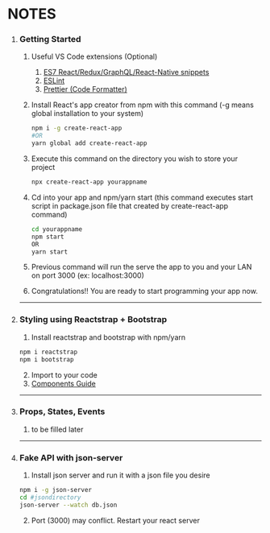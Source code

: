 # NOTES

1. ### Getting Started
    1. Useful VS Code extensions (Optional)

        1. [ES7 React/Redux/GraphQL/React-Native snippets](https://marketplace.visualstudio.com/items?itemName=dsznajder.es7-react-js-snippets)
        2. [ESLint](https://marketplace.visualstudio.com/items?itemName=dbaeumer.vscode-eslint)
        3. [Prettier (Code Formatter)](https://marketplace.visualstudio.com/items?itemName=esbenp.prettier-vscode)

   2. Install React's app creator from npm with this command (-g means global installation to your system)

      ```bash
      npm i -g create-react-app
      #OR
      yarn global add create-react-app
      ```

   3. Execute this command on the directory you wish to store your project

      ```bash
      npx create-react-app yourappname
      ```

   4. Cd into your app and npm/yarn start (this command executes start script in package.json file that created by create-react-app command)

      ```bash
      cd yourappname
      npm start
      OR
      yarn start
      ```

   5. Previous command will run the serve the app to you and your LAN on port 3000 (ex: localhost:3000)

   6. Congratulations!! You are ready to start programming your app now.

   ------

2. ### Styling using Reactstrap + Bootstrap

   1. Install reactstrap and bootstrap with npm/yarn

   ```bash
   npm i reactstrap
   npm i bootstrap
   ```

    2. Import to your code
    3.  [Components Guide](http://reactstrap.github.io/components)

   ------

 3. ### Props, States, Events

     1. to be filled later

    ------


 4. ### Fake API with json-server

    1. Install json server and run it with a json file you desire

    ```bash
    npm i -g json-server
    cd #jsondirectory
    json-server --watch db.json
    ```

    2. Port (3000) may conflict. Restart your react server

    